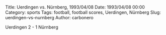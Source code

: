 Title: Uerdingen vs. Nürnberg, 1993/04/08
Date: 1993/04/08 00:00
Category: sports
Tags: football, football scores, Uerdingen, Nürnberg
Slug: uerdingen-vs-nurnberg
Author: carbonero


Uerdingen 2 - 1 Nürnberg
